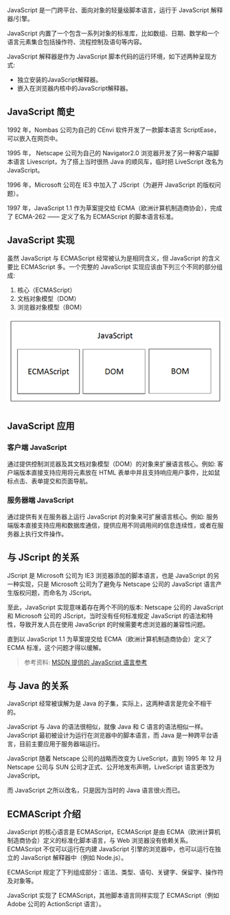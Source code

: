 JavaScript 是一门跨平台、面向对象的轻量级脚本语言，运行于 JavaScript 解释器/引擎。

JavaScript 内置了一个包含一系列对象的标准库，比如数组、日期、数学和一个语言元素集合包括操作符、流程控制及语句等内容。

JavaScript 解释器是作为 JavaScript 脚本代码的运行环境，如下述两种呈现方式:

- 独立安装的JavaScript解释器。
- 嵌入在浏览器内核中的JavaScript解释器。

## JavaScript 简史

1992 年，Nombas 公司为自己的 CEnvi 软件开发了一款脚本语言 ScriptEase，可以嵌入在网页中。

1995 年， Netscape 公司为自己的 Navigator2.0 浏览器开发了另一种客户端脚本语言 Livescript，为了搭上当时很热 Java 的顺风车，临时把 LiveScript 改名为 JavaScript。

1996 年，Microsoft 公司在 IE3 中加入了 JScript（为避开 JavaScript 的版权问题）。

1997 年，JavaScript 1.1 作为草案提交给 ECMA（欧洲计算机制造商协会），完成了 ECMA-262 —— 定义了名为 ECMAScript 的脚本语言标准。

## JavaScript 实现

虽然 JavaScript 与 ECMAScript 经常被认为是相同含义，但 JavaScript 的含义要比 ECMAScript 多。一个完整的 JavaScript 实现应该由下列三个不同的部分组成:

1. 核心（ECMAScript）
2. 文档对象模型（DOM）
3. 浏览器对象模型（BOM）

![](images/01.png)

## JavaScript 应用

### 客户端 JavaScript

通过提供控制浏览器及其文档对象模型（DOM）的对象来扩展语言核心。例如: 客户端版本直接支持应用将元素放在 HTML 表单中并且支持响应用户事件，比如鼠标点击、表单提交和页面导航。

### 服务器端 JavaScript

通过提供有关在服务器上运行 JavaScript 的对象来可扩展语言核心。例如: 服务端版本直接支持应用和数据库通信，提供应用不同调用间的信息连续性，或者在服务器上执行文件操作。

## 与 JScript 的关系

JScript 是 Microsoft 公司为 IE3 浏览器添加的脚本语言，也是 JavaScript 的另一种实现，只是 Microsoft 公司为了避免与 Netscape 公司的 JavaScript 语言产生版权问题，而命名为 JScript。

至此，JavaScript 实现意味着存在两个不同的版本: Netscape 公司的 JavaScript 和 Microsoft 公司的 JScript，当时没有任何标准规定 JavaScript 的语法和特性，导致开发人员在使用 JavaScript 的时候需要考虑浏览器的兼容性问题。

直到以 JavaScript 1.1 为草案提交给 ECMA（欧洲计算机制造商协会）定义了 ECMA 标准，这个问题才得以缓解。

> 参考资料: [MSDN 提供的 JavaScript 语言参考](https://msdn.microsoft.com/zh-cn/library/d1et7k7c.aspx)

## 与 Java 的关系

JavaScript 经常被误解为是 Java 的子集，实际上，这两种语言是完全不相干的。

JavaScript 与 Java 的语法很相似，就像 Java 和 C 语言的语法相似一样。JavaScript 最初被设计为运行在浏览器中的脚本语言，而 Java 是一种跨平台语言，目前主要应用于服务器端运行。

JavaScript 随着 Netscape 公司的战略而改变为 LiveScript，直到 1995 年 12 月 Netscape 公司与 SUN 公司才正式、公开地发布声明，LiveScript 语言更改为 JavaScript。

而 JavaScript 之所以改名，只是因为当时的 Java 语言很火而已。

## ECMAScript 介绍

JavaScript 的核心语言是 ECMAScript，ECMAScript 是由 ECMA（欧洲计算机制造商协会）定义的标准化脚本语言，与 Web 浏览器没有依赖关系。ECMAScript 不仅可以运行在内建 JavaScript 引擎的浏览器中，也可以运行在独立的 JavaScript 解释器中（例如 Node.js）。

ECMAScript 规定了下列组成部分：语法、类型、语句、关键字、保留字、操作符及对象等。

JavaScript 实现了 ECMAScript，其他脚本语言同样实现了 ECMAScript（例如 Adobe 公司的 ActionScript 语言）。
